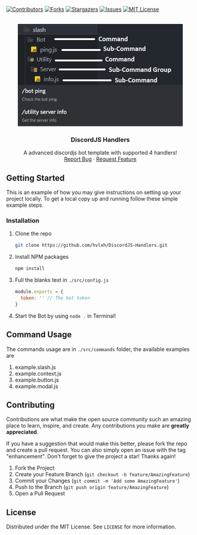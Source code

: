 <a name="readme-top"></a>



<!-- PROJECT SHIELDS -->
<!--
*** I'm using markdown "reference style" links for readability.
*** Reference links are enclosed in brackets [ ] instead of parentheses ( ).
*** See the bottom of this document for the declaration of the reference variables
*** for contributors-url, forks-url, etc. This is an optional, concise syntax you may use.
*** https://www.markdownguide.org/basic-syntax/#reference-style-links
-->
[![Contributors][contributors-shield]][contributors-url]
[![Forks][forks-shield]][forks-url]
[![Stargazers][stars-shield]][stars-url]
[![Issues][issues-shield]][issues-url]
[![MIT License][license-shield]][license-url]


<!-- PROJECT LOGO -->
<br />
<div align="center">
  <a href="https://github.com/hvlxh/DiscordJS-Handlers">
    <img src="images/logo.png" alt="Image">
  </a>
  
<h3 align="center">DiscordJS Handlers</h3>
  
  <p align="center">
    A advanced discordjs bot template with supported 4 handlers!
    <br />
    <a href="https://github.com/hvlxh/DiscordJS-Handlers/issues">Report Bug</a>
    ·
    <a href="https://github.com/hvlxh/DiscordJS-Handlers/issues">Request Feature</a>
  </p>
</div>

## Getting Started

This is an example of how you may give instructions on setting up your project locally.
To get a local copy up and running follow these simple example steps.

### Installation

1. Clone the repo
   ```sh
   git clone https://github.com/hvlxh/DiscordJS-Handlers.git
   ```
2. Install NPM packages
   ```sh
   npm install
   ```
3. Full the blanks text in `./src/config.js`
   ```js
   module.exports = {
     token: '' // The bot token
   }
   ```
4. Start the Bot by using `node .` in Terminal!

<!-- USAGE EXAMPLES -->
## Command Usage
The commands usage are in `./src/commands` folder, the available examples are 
1. example.slash.js
2. example.context.js
3. example.button.js
4. example.modal.js

<!-- CONTRIBUTING -->
## Contributing

Contributions are what make the open source community such an amazing place to learn, inspire, and create. Any contributions you make are **greatly appreciated**.

If you have a suggestion that would make this better, please fork the repo and create a pull request. You can also simply open an issue with the tag "enhancement".
Don't forget to give the project a star! Thanks again!

1. Fork the Project
2. Create your Feature Branch (`git checkout -b feature/AmazingFeature`)
3. Commit your Changes (`git commit -m 'Add some AmazingFeature'`)
4. Push to the Branch (`git push origin feature/AmazingFeature`)
5. Open a Pull Request


<!-- LICENSE -->
## License
Distributed under the MIT License. See `LICENSE` for more information.


<!-- MARKDOWN LINKS & IMAGES -->
<!-- https://www.markdownguide.org/basic-syntax/#reference-style-links -->
[contributors-shield]: https://img.shields.io/github/contributors/hvlxh/DiscordJS-Handlers.svg?style=for-the-badge
[contributors-url]: https://github.com/hvlxh/DiscordJS-Handlers/graphs/contributors
[forks-shield]: https://img.shields.io/github/forks/hvlxh/DiscordJS-Handlers.svg?style=for-the-badge
[forks-url]: https://github.com/hvlxh/DiscordJS-Handlers/network/members
[stars-shield]: https://img.shields.io/github/stars/hvlxh/DiscordJS-Handlers.svg?style=for-the-badge
[stars-url]: https://github.com/hvlxh/DiscordJS-Handlers/stargazers
[issues-shield]: https://img.shields.io/github/issues/hvlxh/DiscordJS-Handlers.svg?style=for-the-badge
[issues-url]: https://github.com/hvlxh/DiscordJS-Handlers/issues
[license-shield]: https://img.shields.io/github/license/hvlxh/DiscordJS-Handlers.svg?style=for-the-badge
[license-url]: https://github.com/hvlxh/DiscordJS-Handlers/blob/master/LICENSE
[product-screenshot]: images/screenshot.png
[Next.js]: https://img.shields.io/badge/next.js-000000?style=for-the-badge&logo=nextdotjs&logoColor=white
[Next-url]: https://nextjs.org/
[React.js]: https://img.shields.io/badge/React-20232A?style=for-the-badge&logo=react&logoColor=61DAFB
[React-url]: https://reactjs.org/
[Vue.js]: https://img.shields.io/badge/Vue.js-35495E?style=for-the-badge&logo=vuedotjs&logoColor=4FC08D
[Vue-url]: https://vuejs.org/
[Angular.io]: https://img.shields.io/badge/Angular-DD0031?style=for-the-badge&logo=angular&logoColor=white
[Angular-url]: https://angular.io/
[Svelte.dev]: https://img.shields.io/badge/Svelte-4A4A55?style=for-the-badge&logo=svelte&logoColor=FF3E00
[Svelte-url]: https://svelte.dev/
[Laravel.com]: https://img.shields.io/badge/Laravel-FF2D20?style=for-the-badge&logo=laravel&logoColor=white
[Laravel-url]: https://laravel.com
[Bootstrap.com]: https://img.shields.io/badge/Bootstrap-563D7C?style=for-the-badge&logo=bootstrap&logoColor=white
[Bootstrap-url]: https://getbootstrap.com
[JQuery.com]: https://img.shields.io/badge/jQuery-0769AD?style=for-the-badge&logo=jquery&logoColor=white
[JQuery-url]: https://jquery.com 
